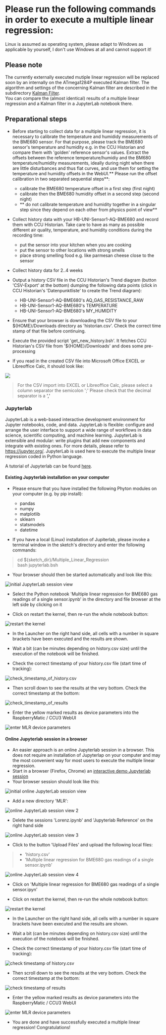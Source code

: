 # Please run the following commands in order to execute a multiple linear regression:
Linux is assumed as operating system, please adapt to Windows as applicable by yourself, I don't use Windows at all and cannot support it!

## Please note

The currently externally executed mutiple linear regression will be replaced soon by an internally on the ATmega1284P executed Kalman filter. The algorithm and settings of the concerning Kalman filter are described in the subdirectory [Kalman  Filter](../Kalman_Filter).  
You can compare the (almost identical) results of a multiple linear regression and a Kalman filter in a JupyterLab notebook there.

## Preparational steps

- Before starting to collect data for a multiple linear regression, it is necessary to calibrate the temperature and humididy measurements of the BME680 sensor. For that purpose, please track the BME680 sensor's temperature and humidity e.g. in the CCU Historian and compare them with 'golden' reference sensor's values. Extract the offsets between the reference temperature/humidiy and the BM680 temperature/humidity measurements, ideally during night when there are little disturbances and thus flat curves, and use them for setting the temperature and humidity offsets in the WebUI.** Please run the offset calibration in two separated sequential steps**:
	+ calibrate the BME680 temperature offset in a first step (first night)
	+ calibrate then the BME680 humidity offset in a second step (second night)
	- ** do not calibrate temperature and humidity together in a singular step since they depend on each other from physics point of view**

- Collect history data with your HB-UNI-Sensor1-AQ-BME680 and record them with CCU Historian.
	Take care to have as many as possible different air quality, temperature, and humidity conditions during the recording time:
	- put the sensor into your kitchen when you are cooking
	- put the sensor to other locations with strong smells
	- place strong smelling food e.g. like parmesan cheese close to the sensor<br/>
- Collect history data for 2..4 weeks
- Output a history CSV file in the CCU Historian's Trend diagram (button 'CSV-Export' at the bottom) dumping the following data points (click in CCU Historian's 'Datenpunktliste' to create the Trend diagram):

	- HB-UNI-Sensor1-AQ-BME680's AQ_GAS_RESISTANCE_RAW
	- HB-UNI-Sensor1-AQ-BME680's TEMPERATURE
	- HB-UNI-Sensor1-AQ-BME680's MY_HUMIDITY <br/>

- Ensure that your browser is downloading the CSV file to your ${HOME}/Downloads directory as 'historian.csv'. Check the correct time stamp of that file before continuing. <br/>

- Execute the provided script 'get_new_history.bsh'. It fetches CCU Historian's CSV file from '${HOME}/Downloads' and does some pre-processing<br/>

- If you read in the created CSV file into Microsoft Office EXCEL or Libreoffice Calc, it should look like:

 ![ ](./EXCEL_Calc_view.png  "converted CSV view in EXCEL/Calc")

 >For the CSV import into EXCEL or Libreoffice Calc, please select a column separator the semicolon ';'
 Please check that the decimal separator is a **','**
 
### Jupyterlab

JupyterLab is a web-based interactive development environment for Jupyter notebooks, code, and data. JupyterLab is flexible: configure and arrange the user interface to support a wide range of workflows in data science, scientific computing, and machine learning. JupyterLab is extensible and modular: write plugins that add new components and integrate with existing ones.
For more details, please refer to https://jupyter.org/.
JupyterLab is used here to execute the multiple linear regression coded in Python language.

A tutorial of Jupyterlab can be found [here](https://www.tutorialspoint.com/jupyter/jupyterlab_installation_and_getting_started.htm).


#### Existing Jupyterlab installation on your computer

- Please ensure that you have installed the following Phyton modules on your computer (e.g. by pip install):
	+ pandas
	+ numpy
	+ matplotlib
	+ sklearn
	+ statsmodels
	+ datetime


- If you have a local (Linux) installation of Jupiterlab, please invoke a terminal window in the sketch's directory and enter the following commands:

>cd ${sketch_dir}/Multiple_Linear_Regression<br/>
>bash jupyterlab.bsh<br/>

- Your browser should then be started automatically and look like this:

![initial JupyterLab session view](./Jupyterlab_initial.png  "initial JupyterLab session view")

- Select the Python notebook 'Multiple linear regression for BME680 gas readings of a single sensor.ipynb' in the directory and file browser at the left side by clicking on it

- Click on restart the kernel, then re-run the whole notebook button:

![restart the kernel](./Restart_the_kernel.png  "Restart the kernel")

- In the Launcher on the right hand side, all cells with a number in square brackets have been executed and the results are shown.

- Wait a bit (can be minutes depending on history.csv size) until the execution of the notebook will be finished.

- Check the correct timestamp of your history.csv file (start time of tracking):


![check_timestamp_of_history.csv](./check_timestamp_of_history.csv_head_line.png  "check timestamp of history.csv")


- Then scroll down to see the results at the very bottom. Check the correct timestamp at the bottom:


![check_timestamp_of_results](./Results_of_multiple_linear_regression.png  "check timestamp of results")


- Enter the yellow marked results as device parameters into the RaspberryMatic / CCU3 WebUI


![enter MLR device parameters](../Images/Setting_of_device_parameters_in_WebUI.png  "enter MLR device parameters")




#### Online Jupyterlab session in a browser

- An easier approach is an online Jupyterlab session in a browser. This does not require an installation of Jupyterlap on your computer and may the most convenient way for most users to execute the multiple linear regression.
- Start in a browser (Firefox, Chrome) an [interactive demo Jupyterlab session](https://mybinder.org/v2/gh/jupyterlab/jupyterlab-demo/master?urlpath=lab/tree/demo)
- Your browser session should look like this:

![initial online JupyterLab session view](./Online_Jupyterlab_1.png  "initial online JupyterLab session view")

- Add a new directory 'MLR':

![online JupyterLab session view 2](./Online_Jupyterlab_2.png  "online JupyterLab session view 2")

- Delete the sessions 'Lorenz.ipynb' and 'Jupyterlab Reference' on the right hand side

![online JupyterLab session view 3](./Online_Jupyterlab_3.png  "online JupyterLab session view 3")

- Click to the button 'Upload Files' and upload the following local files:

> 	+ 'history.csv'
> 	+ 'Multiple linear regression for BME680 gas readings of a single sensor.ipynb'

![online JupyterLab session view 4](./Online_Jupyterlab_4.png  "online JupyterLab session view 4")

- Click on 'Multiple linear regression for BME680 gas readings of a single sensor.ipyn'

- Click on restart the kernel, then re-run the whole notebook button:

![restart the kernel](./Restart_the_kernel.png  "Restart the kernel")

- In the Launcher on the right hand side, all cells with a number in square brackets have been executed and the results are shown.

- Wait a bit (can be minutes depending on history.csv size) until the execution of the notebook will be finished.

- Check the correct timestamp of your history.csv file (start time of tracking):


![check timestamp of history.csv](./check_timestamp_of_history.csv_head_line.png  "check timestamp of history.csv")


- Then scroll down to see the results at the very bottom. Check the correct timestamp at the bottom:


![check timestamp of results](./Results_of_multiple_linear_regression.png  "check timestamp of results")


- Enter the yellow marked results as device parameters into the RaspberryMatic / CCU3 WebUI


![enter MLR device parameters](../Images/Setting_of_device_parameters_in_WebUI.png  "enter MLR device parameters")


- You are done and have successfully executed a multiple linear regression! Congratulations!


